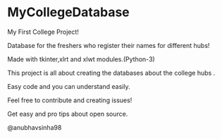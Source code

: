# MyCollegeDatabase

My First College Project!

Database for the freshers who register their names for different hubs!

Made with tkinter,xlrt and xlwt modules.(Python-3)

This project is all about creating the databases about the college hubs .

Easy code and you can understand easily.

Feel free to contribute and creating issues!

Get easy and pro tips about open source.

@anubhavsinha98
